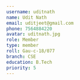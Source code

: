 ```yaml
---
username: uditnath
name: Udit Nath
email: uditjeet@gmail.com
phone: 7564884220
avatar: uditnath.jpg
role: Member
type: member
roll: Gau-c-18/077
branch: CSE
education: B.Tech
priority: 5
---
```

